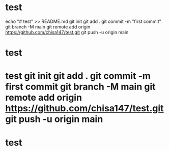 # test

echo "# test" >> README.md
git init
git add .
git commit -m "first commit"
git branch -M main
git remote add origin https://github.com/chisa147/test.git
git push -u origin main
# test
# test git init git add . git commit -m first commit git branch -M main git remote add origin https://github.com/chisa147/test.git git push -u origin main
# test
